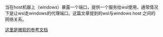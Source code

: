 
当在host机器上（windows）暴露一个端口，提供一个服务给wsl使用，通常情况下是让wsl走windows的代理端口。这篇文章提到的wsl与windows host 之间的网络关系。

[这里是微软的参考文档](https://learn.microsoft.com/zh-cn/windows/wsl/networking)




<!-- <script setup>
    import hcomponent from '../.vitepress/plugin/html.vue'
</script>


<hcomponent src="https://learn.microsoft.com/zh-cn/windows/wsl/networking"/> -->